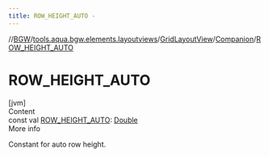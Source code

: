 ```yaml
---
title: ROW_HEIGHT_AUTO -
---
```

//[BGW](../../../../index.md)/[tools.aqua.bgw.elements.layoutviews](../../index.md)/[GridLayoutView](../index.md)/[Companion](index.md)/[ROW_HEIGHT_AUTO](-r-o-w_-h-e-i-g-h-t_-a-u-t-o.md)



# ROW_HEIGHT_AUTO  
[jvm]  
Content  
const val [ROW_HEIGHT_AUTO](-r-o-w_-h-e-i-g-h-t_-a-u-t-o.md): [Double](https://kotlinlang.org/api/latest/jvm/stdlib/kotlin/-double/index.html)  
More info  


Constant for auto row height.

  



